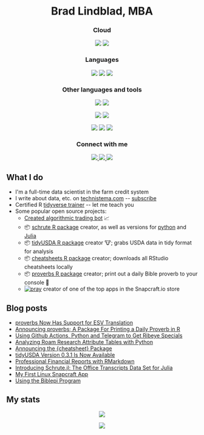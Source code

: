 <p>
  <h1 align="center">Brad Lindblad, MBA</h2>
</p>


   <p align="center">
      <h3 align="center">Cloud</h3>
      <p align="center">
      <img src="https://img.shields.io/badge/azure%20-%230072C6.svg?&style=for-the-badge&logo=azure-devops&logoColor=white"/> <img src="https://img.shields.io/badge/AWS%20-%23FF9900.svg?&style=for-the-badge&logo=amazon-aws&logoColor=white"/>
      </p>
  </p>
  


<p align="center">
  <h3 align="center">Languages</h3>
  <p align="center">
  <img src="https://img.shields.io/badge/r-%23276DC3.svg?&style=for-the-badge&logo=r&logoColor=white"/> <img src="https://img.shields.io/badge/julia%20-%230db7ed.svg?&style=for-the-badge&logo=julia&logoColor=white"/> <img src="https://img.shields.io/badge/python%20-%2314354C.svg?&style=for-the-badge&logo=python&logoColor=white"/>
  </p>
</p>


<p align="center">
  <h3 align="center">Other languages and tools</h3>
  <p align="center">
  <img src="https://img.shields.io/badge/docker%20-%230db7ed.svg?&style=for-the-badge&logo=docker&logoColor=white"/> <img src="https://img.shields.io/badge/markdown-%23000000.svg?&style=for-the-badge&logo=markdown&logoColor=white"/>
  <p align="center">
  <img src="https://img.shields.io/badge/github%20actions%20-%232671E5.svg?&style=for-the-badge&logo=github%20actions&logoColor=white"/> <img src="https://img.shields.io/badge/-Raspberry%20Pi-C51A4A?style=for-the-badge&logo=Raspberry-Pi"/>
  </p>
   
  <p align="center">
    <img src="https://img.shields.io/badge/shell_script%20-%23121011.svg?&style=for-the-badge&logo=gnu-bash&logoColor=white"/> <img src ="https://img.shields.io/badge/postgres-%23316192.svg?&style=for-the-badge&logo=postgresql&logoColor=white"/> <img src="https://img.shields.io/badge/git%20-%23F05033.svg?&style=for-the-badge&logo=git&logoColor=white"/>
  </p>
  </p>
  

  
  
  <p align="center">
  <h3 align="center">Connect with me</h3>
  <p align="center"><a href="https://technistema.com">
    <img src="https://img.shields.io/badge/Website-technistema.com-informational?style=flat-square&logo=jekyll&logoColor=white"/> 
  </a> <a href="https://www.linkedin.com/in/bradlindblad/">
    <img src="https://img.shields.io/badge/-bradlindblad-blue?style=flat-square&logo=Linkedin&logoColor=white&link=https://www.linkedin.com/in/bradlindblad/"/> 
  </a> <a href="mailto:me@bradlindblad.com">
    <img src="https://img.shields.io/badge/Email-me@bradlindblad.com-informational?style=flat-square&logo=protonmail&logoColor=white&link=mailto:me@bradlindblad.com"/> 
  </a>
  </p>
  </p>



## What I do
- I'm a full-time data scientist in the farm credit system
- I write about data, etc. on [technistema.com](https://technistema.com) -- [subscribe](https://technistema.com/contact/)
- Certified R [tidyverse trainer](https://education.rstudio.com/trainers/people/lindblad+brad/) -- let me teach you
- Some popular open source projects:
  - [Created algorithmic trading bot](https://github.com/bradlindblad/GDAX_Trader) :chart_with_upwards_trend:   
  - :package: [schrute R package](https://bradlindblad.github.io/schrute/) creator, as well as versions for [python](https://github.com/bradlindblad/schrutepy) and [Julia](https://github.com/bradlindblad/Schrute.jl)
  - :package: [tidyUSDA R package](https://bradlindblad.github.io/tidyUSDA/) creator :cow:; grabs USDA data in tidy format for analysis
  - :package: [cheatsheets R package](https://bradlindblad.github.io/cheatsheet) creator; downloads all RStudio cheatsheets locally
  - :package: [proverbs R package](https://bradlindblad.github.io/proverbs/) creator; print out a daily Bible proverb to your console 📙
  -  [![pray](https://snapcraft.io/pray/badge.svg)](https://snapcraft.io/pray) creator of one of the top apps in the Snapcraft.io store



## Blog posts
<!-- BLOG-POST-LIST:START -->
- [proverbs Now Has Support for ESV Translation](https://technistema.com/posts/proverbs-esv-support/index.html)
- [Announcing proverbs; A Package For Printing a Daily Proverb in R](https://technistema.com/posts/announcing-proverbs-r-package/index.html)
- [Using Github Actions, Python and Telegram to Get Ribeye Specials](https://technistema.com/posts/using-github-action-python-telegram-meat/index.html)
- [Analyzing Roam Research Attribute Tables with Python](https://technistema.com/posts/roam-attribute-table-analysis/index.html)
- [Announcing the {cheatsheet} Package](https://technistema.com/posts/announcing-the-cheatsheet-package/index.html)
- [tidyUSDA Version 0.3.1 Is Now Available](https://technistema.com/posts/tidyUSDA-version-031-is-available/index.html)
- [Professional Financial Reports with RMarkdown](https://technistema.com/posts/professional-financial-reports-with-rmarkdown/index.html)
- [Introducing Schrute.jl: The Office Transcripts Data Set for Julia](https://technistema.com/posts/introducing-schrute-jl-the-office-transcripts-data-set-for-julia/index.html)
- [My First Linux Snapcraft App](https://technistema.com/posts/my-first-linux-snapcraft-app/index.html)
- [Using the Biblepi Program](https://technistema.com/posts/using-the-biblepi-program/index.html)
<!-- BLOG-POST-LIST:END -->    


## My stats

<p align="center">
  
  <img src="https://github-profile-trophy.vercel.app/?username=bradlindblad&theme=nord&row=1"/>
</p>

<p align="center">
   <img src="https://github-readme-stats.vercel.app/api?username=bradlindblad"/>
 </p>






[website]: https://technistema.com
[linkedin]: https://www.linkedin.com/in/bradlindblad/



